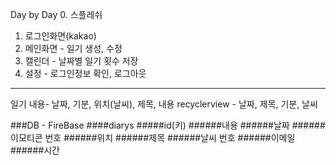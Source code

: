 Day by Day
0. 스플레쉬
1. 로그인화면(kakao)
2. 메인화면 - 일기 생성, 수정
3. 캘린더 - 날짜별 일기 횟수 저장
4. 설정 - 로그인정보 확인, 로그아웃
--------
일기 내용- 날짜, 기분, 위치(날씨), 제목, 내용
recyclerview - 날짜, 제목, 기분, 날씨

###DB - FireBase
####diarys
#####id(키)
######내용
######날짜
######이모티콘 번호
######위치
######제목
######날씨 번호
######이메일
######시간
